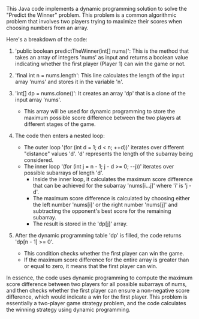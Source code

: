​This Java code implements a dynamic programming solution to solve the "Predict the Winner" problem. 
This problem is a common algorithmic problem that involves two players trying to maximize their scores when choosing numbers from an array.

Here's a breakdown of the code:

1. 'public boolean predictTheWinner(int[] nums)': This is the method that takes an array of integers 'nums' as input and returns a boolean value indicating whether the first player (Player 1) can win the game or not.

2. 'final int n = nums.length': This line calculates the length of the input array 'nums' and stores it in the variable 'n'.

3. 'int[] dp = nums.clone()': It creates an array 'dp' that is a clone of the input array 'nums'.
   - This array will be used for dynamic programming to store the maximum possible score difference between the two players at different stages of the game.
  
4. The code then enters a nested loop:
   - The outer loop '(for (int d = 1; d < n; ++d))' iterates over different "distance" values 'd'. 'd' represents the length of the subarray being considered.
   - The inner loop '(for (int j = n - 1; j - d >= 0; --j))' iterates over possible subarrays of length 'd'.
       - Inside the inner loop, it calculates the maximum score difference that can be achieved for the subarray 'nums[i...j]' where 'i' is 'j - d'.
       - The maximum score difference is calculated by choosing either the left number 'nums[i]' or the right number 'nums[j]' and subtracting the opponent's best 
         score for the remaining subarray.
       - The result is stored in the 'dp[j]' array.

5. After the dynamic programming table 'dp' is filled, the code returns 'dp[n - 1] >= 0'.
   - This condition checks whether the first player can win the game.
   - If the maximum score difference for the entire array is greater than or equal to zero, it means that the first player can win.
  

In essence, the code uses dynamic programming to compute the maximum score difference between two players for all possible subarrays of nums, and then checks 
whether the first player can ensure a non-negative score difference, which would indicate a win for the first player. This problem is essentially a two-player game 
strategy problem, and the code calculates the winning strategy using dynamic programming.
